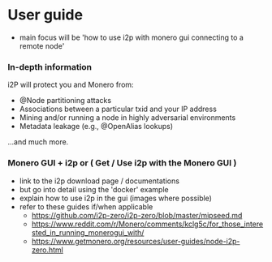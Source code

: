 # User guide 
- main focus will be 'how to use i2p with monero gui connecting to a remote node' 

### In-depth information

i2P will protect you and Monero from:

- @Node partitioning attacks
- Associations between a particular txid and your IP address
- Mining and/or running a node in highly adversarial environments
- Metadata leakage (e.g., @OpenAlias lookups)

...and much more.

### Monero GUI + i2p or ( Get / Use i2p with the Monero GUI )
- link to the i2p download page / documentations 
- but go into detail using the 'docker' example
- explain how to use i2p in the gui (images where possible)
- refer to these guides if/when applicable
  - https://github.com/i2p-zero/i2p-zero/blob/master/mipseed.md
  - https://www.reddit.com/r/Monero/comments/kclg5c/for_those_interested_in_running_monerogui_with/
  - https://www.getmonero.org/resources/user-guides/node-i2p-zero.html
